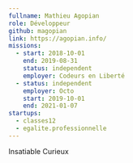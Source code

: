 ```yaml
---
fullname: Mathieu Agopian
role: Développeur
github: magopian
link: https://agopian.info/
missions:
  - start: 2018-10-01
    end: 2019-08-31
    status: independent
    employer: Codeurs en Liberté
  - status: independent
    employer: Octo
    start: 2019-10-01
    end: 2021-01-07
startups:
  - classes12
  - egalite.professionnelle
---
```


Insatiable Curieux
